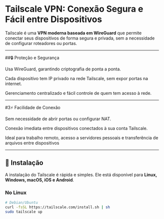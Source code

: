 # Tailscale VPN: Conexão Segura e Fácil entre Dispositivos

Tailscale é uma **VPN moderna baseada em WireGuard** que permite conectar seus dispositivos 
de forma segura e privada, sem a necessidade de configurar roteadores ou portas.

---

##🔒 Proteção e Segurança

Usa WireGuard, garantindo criptografia de ponta a ponta.

Cada dispositivo tem IP privado na rede Tailscale, sem expor portas na internet.

Gerenciamento centralizado e fácil controle de quem tem acesso à rede.

---

#3⚡ Facilidade de Conexão

Sem necessidade de abrir portas ou configurar NAT.

Conexão imediata entre dispositivos conectados à sua conta Tailscale.

Ideal para trabalho remoto, acesso a servidores pessoais e transferência de arquivos entre dispositivos

---

## 🚀 Instalação

A instalação do Tailscale é rápida e simples. Ele está disponível para **Linux, Windows, macOS, iOS e Android**.

### No Linux
```bash
# Debian/Ubuntu
curl -fsSL https://tailscale.com/install.sh | sh
sudo tailscale up
